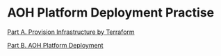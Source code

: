 # AOH Platform Deployment Practise

[Part A. Provision Infrastructure by Terraform](./IB%20deployment/Part%20A.%20Infrastructure%20Provisioning%20by%20Terraform.md)  

[Part B. AOH Platform Deployment](./IB%20deployment/Part%20B.%20AOH%20Platform%20Deployment.md)